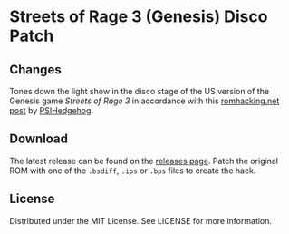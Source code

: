 # Streets of Rage 3 (Genesis) Disco Patch

## Changes

Tones down the light show in the disco stage
of the US version of the Genesis game
*Streets of Rage 3*
in accordance with this
[romhacking.net post](https://www.romhacking.net/forum/index.php?msg=456933)
by
[PSIHedgehog](https://www.romhacking.net/forum/index.php?action=profile;u=136191).

## Download
The latest release can be found on the
[releases page](https://github.com/lightbulb-sun/sor3-disco/releases).
Patch the original ROM with one of the `.bsdiff`, `.ips` or `.bps` files
to create the hack.

## License
Distributed under the MIT License. See LICENSE for more information.
